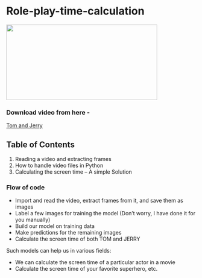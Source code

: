 # Role-play-time-calculation
<img
src = "https://images-wixmp-ed30a86b8c4ca887773594c2.wixmp.com/f/9e226751-a658-4943-92d0-43468dcbbbb8/dd1dgbi-ef570d5b-97a8-41b3-a562-768658e9d0b8.gif?token=eyJ0eXAiOiJKV1QiLCJhbGciOiJIUzI1NiJ9.eyJzdWIiOiJ1cm46YXBwOiIsImlzcyI6InVybjphcHA6Iiwib2JqIjpbW3sicGF0aCI6IlwvZlwvOWUyMjY3NTEtYTY1OC00OTQzLTkyZDAtNDM0NjhkY2JiYmI4XC9kZDFkZ2JpLWVmNTcwZDViLTk3YTgtNDFiMy1hNTYyLTc2ODY1OGU5ZDBiOC5naWYifV1dLCJhdWQiOlsidXJuOnNlcnZpY2U6ZmlsZS5kb3dubG9hZCJdfQ.iJomu4sAzCk8h5ekAVxX0dJHVMvCILEp389uWkjcl8A" width="400" height="200"/>

### Download video from here - 
[Tom and Jerry](https://drive.google.com/file/d/1_DcwBhYo15j7AU-v2gN61qGGd1ZablGK/view)
## Table of Contents
1. Reading a video and extracting frames
2. How to handle video files in Python
3. Calculating the screen time – A simple Solution

### Flow of code
- Import and read the video, extract frames from it, and save them as images
- Label a few images for training the model (Don’t worry, I have done it for you manually)
- Build our model on training data
- Make predictions for the remaining images
- Calculate the screen time of both TOM and JERRY

Such models can help us in various fields:

- We can calculate the screen time of a particular actor in a movie
- Calculate the screen time of your favorite superhero, etc.

